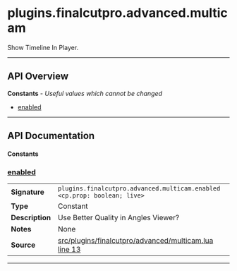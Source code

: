 # plugins.finalcutpro.advanced.multicam

Show Timeline In Player.

---

## API Overview
**Constants** - _Useful values which cannot be changed_
 * [enabled](#enabled)


---

## API Documentation

#### Constants


### [enabled](#enabled)

|                                             |                                                                                     |
| --------------------------------------------|-------------------------------------------------------------------------------------|
| **Signature**                               | `plugins.finalcutpro.advanced.multicam.enabled <cp.prop: boolean; live>`                                                                    |
| **Type**                                    | Constant                                                                     |
| **Description**                             | Use Better Quality in Angles Viewer?                                                                     |
| **Notes**                                   | None |
| **Source**                                  | [src/plugins/finalcutpro/advanced/multicam.lua line 13](https://github.com/CommandPost/CommandPost/blob/develop/src/plugins/finalcutpro/advanced/multicam.lua#L13) |

---

